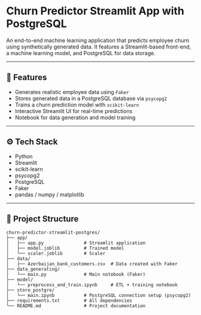 # Churn Predictor Streamlit App with PostgreSQL

An end-to-end machine learning application that predicts employee churn using synthetically generated data. It features a Streamlit-based front-end, a machine learning model, and PostgreSQL for data storage.

---

## 🧩 Features

- Generates realistic employee data using `Faker`
- Stores generated data in a PostgreSQL database via `psycopg2`
- Trains a churn prediction model with `scikit-learn`
- Interactive Streamlit UI for real-time predictions
- Notebook for data generation and model training

---

## ⚙️ Tech Stack

- Python
- Streamlit
- scikit-learn
- psycopg2
- PostgreSQL
- Faker
- pandas / numpy / matplotlib

---

## 📂 Project Structure

```
churn-predictor-streamlit-postgres/
├── app/
│   ├── app.py               # Streamlit application
│   ├── model.joblib         # Trained model
│   └── scaler.joblib        # Scaler
├── data/
│   ├── Azerbaijan_bank_customers.csv  # Data created with Faker
├── data_generating/
│   └── main.py              # Main notebook (Faker)
├── model/
│   └── preprocess_and_train.ipynb     # ETL + training notebook
├── store_postgre/
│   └── main.ipynb           # PostgreSQL connection setup (psycopg2)
├── requirements.txt         # All dependencies
└── README.md                # Project documentation
```



